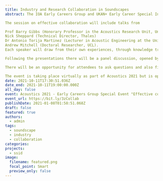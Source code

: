 ```yaml
---
title: Industry and Research Collaboration in Soundscapes
abstract: The IOA Early Careers Group and UKAN+ Early Career Special Interest Group are pleased to invite everyone to a session on effective collaboration between academia and industry, followed by a panel talk on such collaboration and future research and innovation.

The session on effective collaboration will include talks from

Prof Barry Gibbs (Honorary Professor in the Acoustics Research Unit, University of Liverpool),
Nick Sheppard (Technical Director, Thales)
Dr Antonio Torija Martinez (Lecturer in Acoustic Engineering at the University of Salford)
Andrew Mitchell (Doctoral Researcher, UCL).
Each speaker will draw from their own experiences, through knowledge transfer partnerships, funded research projects and collaborative projects, to focus on what makes for effective and successful collaboration.

Following the presentations there will be a panel discussion, opened by Kirill Horoshenkov (Professor of Acoustics, University of Sheffield), which will begin by outlining the recent UKAN+ survey on research priorities, followed by a wider discussion regarding effective collaboration between academia and industry and innovation and future research from the perspective of each of the speakers.

There will be an opportunity for attendees to ask questions and also find out about how effective collaboration can help academics and practitioners alike.

The event is taking place virtually as part of Acoustics 2021 but is open to all and free to attend. “
date: 2021-10-11T17:30:51.036Z
date_end: 2021-10-11T19:00:00.000Z
all_day: false
event: Acoustics 2021 - Early Careers Group Special Event "Effective collaboration betwee cademia and industry"
event_url: https://bit.ly/3zCollab
publishDate: 2021-01-08T01:58:51.068Z
draft: false
featured: true
authors:
  - admin
tags:
  - soundscape
  - industry
  - collaboration
categories:
projects:
  - ssid
image:
  filename: featured.png
  focal_point: Smart
  preview_only: false
---
```

